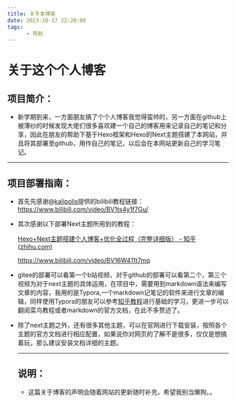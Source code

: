 ```yaml
---
title: 关于本博客
date: 2023-10-17 22:20:08
tags:
      - 导航
---
```


# 			关于这个个人博客

## 项目简介：

+ 新学期到来，一方面朋友搞了个个人博客我觉得蛮帅的，另一方面在github上被薄纱的时候发现大佬们很多喜欢建一个自己的博客用来记录自己的笔记和分享，因此在朋友的帮助下基于Hexo框架和Hexo的Next主题搭建了本网站，并且将其部署至github，用作自己的笔记，以后会在本网站更新自己的学习笔记。

-----

## 项目部署指南：

+ 首先先感谢@[kalipolis](https://kalipolis.gitee.io/)提供的bilibili教程链接： <https://www.bilibili.com/video/BV1ts4y1f7Gu/>

+ 其次感谢以下部署Next主题所用到的教程：

  [Hexo+Next主题搭建个人博客+优化全过程（完整详细版） - 知乎 (zhihu.com)](https://zhuanlan.zhihu.com/p/618864711)

  <https://www.bilibili.com/video/BV16W411t7mq>

+ gitee的部署可以看第一个b站视频，对于github的部署可以看第二个，第三个视频为对于next主题的具体运用，在项目中，需要用到markdown语法来编写文章的内容，我用的是Typora,一个markdown记笔记的软件来进行文章的编辑，同样使用Typora的朋友可以参考[知乎教程](https://zhuanlan.zhihu.com/p/293557841)进行基础的学习，更进一步可以翻阅菜鸟教程或者markdown的官方文档，在此不多赘述了。

+ 除了next主题之外，还有很多其他主题，可以在官网进行下载安装，按照各个主题的官方文档进行相应配置，如果说你对网页的了解不是很多，仅仅是想搞着玩，那么建议安装文档详细的主题。

  ---

  ## 说明：
  
  + 这篇关于博客的声明会随着网站的更新随时补充，希望我别当懒狗。。
  
  





